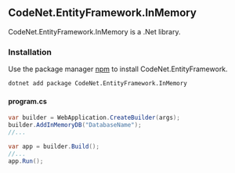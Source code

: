 ## CodeNet.EntityFramework.InMemory

CodeNet.EntityFramework.InMemory is a .Net library.

### Installation

Use the package manager [npm](https://www.nuget.org/packages/CodeNet.EntityFramework.InMemory/) to install CodeNet.EntityFramework.

```bash
dotnet add package CodeNet.EntityFramework.InMemory
```

#### program.cs
```csharp
var builder = WebApplication.CreateBuilder(args);
builder.AddInMemoryDB("DatabaseName");
//...

var app = builder.Build();
//...
app.Run();
```